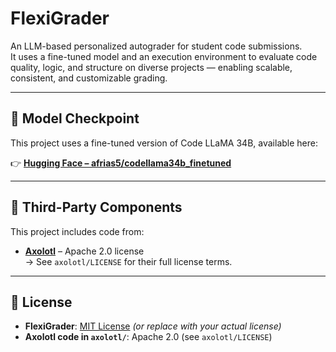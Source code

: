 # **FlexiGrader**

An LLM-based personalized autograder for student code submissions.  
It uses a fine-tuned model and an execution environment to evaluate code quality, logic, and structure on diverse projects — enabling scalable, consistent, and customizable grading.

---

## 🔗 Model Checkpoint

This project uses a fine-tuned version of Code LLaMA 34B, available here:

👉 **[Hugging Face – afrias5/codellama34b_finetuned](https://huggingface.co/afrias5/codellama34b_finetuned)**

---

## 🧩 Third-Party Components

This project includes code from:

- **[Axolotl](https://github.com/axolotl-ai-cloud/axolotl)** – Apache 2.0 license  
  → See `axolotl/LICENSE` for their full license terms.

---

## 📄 License

- **FlexiGrader**: [MIT License](./LICENSE) *(or replace with your actual license)*
- **Axolotl code in `axolotl/`**: Apache 2.0 (see `axolotl/LICENSE`)
